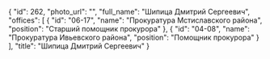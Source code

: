 {
    "id": 262,
    "photo_url": "",
    "full_name": "Шипица Дмитрий Сергеевич",
    "offices": [
        {
            "id": "06-17",
            "name": "Прокуратура Мстиславского района",
            "position": "Старший помощник прокурора"
        },
        {
            "id": "04-08",
            "name": "Прокуратура Ивьевского района",
            "position": "Помощник прокурора"
        }
    ],
    "title": "Шипица Дмитрий Сергеевич"
}